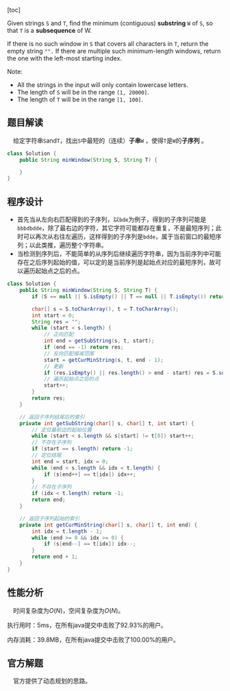 [toc]

Given strings `S` and `T`, find the minimum (contiguous) **substring** `W` of `S`, so that `T` is a **subsequence** of W.

If there is no such window in `S` that covers all characters in `T`, return the empty string `"".` If there are multiple such minimum-length windows, return the one with the left-most starting index.



Note:

* All the strings in the input will only contain lowercase letters.
* The length of `S` will be in the range `[1, 20000]`.
* The length of `T` will be in the range `[1, 100]`.



## 题目解读

&emsp;给定字符串`S`and`T`，找出`S`中最短的（连续）**子串**`W` ，使得`T`是`W`的**子序列** 。

```java
class Solution {
    public String minWindow(String S, String T) {

    }
}
```

## 程序设计

* 首先当从左向右匹配得到的子序列，以`bde`为例子，得到的子序列可能是`bbbdbdde`，除了最右边的字符，其它字符可能都存在重复，不是最短序列；此时可以再次从右往左遍历，这样得到的子序列是`bdde`，属于当前窗口的最短序列；以此类推，遍历整个字符串。
* 当检测到序列后，不能简单的从序列后继续遍历字符串，因为当前序列中可能存在之后序列起始的值，可以定的是当前序列是起始点对应的最短序列，故可以遍历起始点之后的点。

```java
class Solution {
    public String minWindow(String S, String T) {
        if (S == null || S.isEmpty() || T == null || T.isEmpty()) return null;

        char[] s = S.toCharArray(), t = T.toCharArray();
        int start = 0;
        String res = "";
        while (start < s.length) {
            // 正向匹配
            int end = getSubString(s, t, start);
            if (end == -1) return res;
            // 反向匹配缩减范围
            start = getCurMinString(s, t, end - 1);
            // 更新
            if (res.isEmpty() || res.length() > end - start) res = S.substring(start, end);
            // 遍历起始点之后的点
            start++;
        }
        return res;
    }

    // 返回子序列结尾后的索引
    private int getSubString(char[] s, char[] t, int start) {
        // 定位最前边的起始位置
        while (start < s.length && s[start] != t[0]) start++;
        // 不存在子序列
        if (start == s.length) return -1;
        // 定位结尾
        int end = start, idx = 0;
        while (end < s.length && idx < t.length) {
            if (s[end++] == t[idx]) idx++; 
        }
        // 不存在子序列
        if (idx < t.length) return -1;
        return end;
    }

    // 返回子序列起始的索引
    private int getCurMinString(char[] s, char[] t, int end) {
        int idx = t.length - 1;
        while (end >= 0 && idx >= 0) {
            if (s[end--] == t[idx]) idx--; 
        }
        return end + 1;
    }
}
```

## 性能分析

&emsp;时间复杂度为$O(N)$，空间复杂度为$O(N)$。

执行用时：5ms，在所有java提交中击败了92.93%的用户。

内存消耗：39.8MB，在所有java提交中击败了100.00%的用户。

## 官方解题

&emsp;官方提供了动态规划的思路。